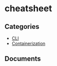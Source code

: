 # cheatsheet

## Categories
- [CLI](./CLI/README.md)
- [Containerization](./Containerization/README.md)

## Documents
